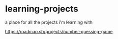 # learning-projects
a place for all the projects i'm learning with

https://roadmap.sh/projects/number-guessing-game
